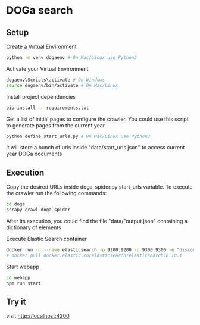 # DOGa search

## Setup

Create a Virtual Environment
```bash
python -m venv dogaenv # On Mac/Linux use Python3
```

Activate your Virtual Environment
```bash
dogaenv\Scripts\activate # On Windows
source dogaenv/bin/activate # On Mac/Linux
```

Install project dependencies
```bash
pip install -r requirements.txt
```

Get a list of initial pages to configure the crawler. You could use this script to generate pages from the current year.
```bash
python define_start_urls.py # On Mac/Linux use Python3 
```
it will store a bunch of urls inside "data/start_urls.json" to access current year DOGa documents

## Execution

Copy the desired URLs inside doga_spider.py start_urls variable. To execute the crawler run the following commands:
```bash
cd doga
scrapy crawl doga_spider
```
After its execution, you could find the file "data/"output.json" containing a dictionary of elements

Execute Elastic Search container
```bash
docker run -d --name elasticsearch -p 9200:9200 -p 9300:9300 -e "discovery.type=single-node" docker.elastic.co/elasticsearch/elasticsearch:7.10.0
# docker pull docker.elastic.co/elasticsearch/elasticsearch:8.10.1
```

Start webapp

```bash
cd webapp
npm run start
```

## Try it
visit [http://localhost:4200](http://localhost:4200)
